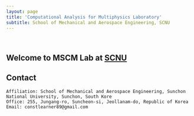 ```yaml
---
layout: page
title: 'Computational Analysis for Multiphysics Laboratory'
subtitle: School of Mechanical and Aerospace Engineering, SCNU
---
```


<br/>

## Welcome to MSCM Lab at [SCNU](https://www.scnu.ac.kr/SCNU/main.do?introChk=Y)


## Contact

```
Affiliation: School of Mechanical and Aerospace Engineering, Sunchon National University, Sunchon, South Kore
Office: 255, Jungang-ro, Suncheon-si, Jeollanam-do, Republic of Korea
Email: constlearner89@gmail.com
```
